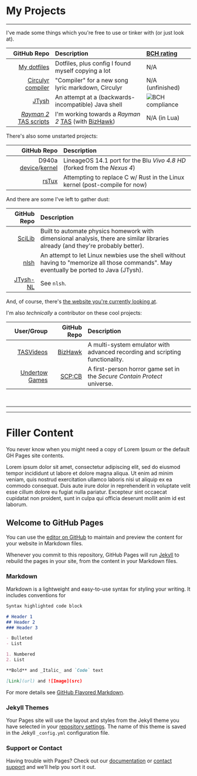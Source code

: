 # My Projects
***
I've made some things which you're free to use or tinker with (or just look at).

GitHub Repo | Description | [BCH rating](https://bettercodehub.com/)
--:|:--|:--
[My dotfiles](https://github.com/YoshiRulz/dotfiles-plus) | Dotfiles, plus config I found myself copying a lot | N/A
[Circulyr compiler](https://github.com/YoshiRulz/circulyrc) | "Compiler" for a new song lyric markdown, Circulyr | N/A (unfinished)
[JTysh](https://github.com/YoshiRulz/JTysh) | An attempt at a (backwards-incompatible) Java shell | ![BCH compliance](https://bettercodehub.com/edge/badge/YoshiRulz/JTysh?branch=master)
[*Rayman 2* TAS scripts](https://github.com/YoshiRulz/Rayman2-TAS-scripts) | I'm working towards a *Rayman 2* [TAS](http://tasvideos.org/WelcomeToTASVideos.html) (with [BizHawk](https://github.com/TASVideos/BizHawk)) | N/A (in Lua)

There's also some unstarted projects:

GitHub Repo | Description
--:|:--
D940a [device](https://github.com/YoshiRulz/android_device_blu_d940a)/[kernel](https://github.com/YoshiRulz/blu-kernel-d940a) | LineageOS 14.1 port for the Blu *Vivo 4.8 HD* (forked from the *Nexus 4*)
[rsTux](https://github.com/YoshiRulz/rsTux) | Attempting to replace C w/ Rust in the Linux kernel (post-compile for now)

And there are some I've left to gather dust:

GitHub Repo | Description
--:|:--
[SciLib](https://github.com/YoshiRulz/SciLib) | Built to automate physics homework with dimensional analysis, there are similar libraries already (and they're probably better).
[nlsh](https://github.com/YoshiRulz/nlsh) | An attempt to let Linux newbies use the shell without having to "memorize all those commands". May eventually be ported to Java (JTysh).
[JTysh-NL](https://github.com/YoshiRulz/JTysh-NL) | See `nlsh`.

And, of course, there's [the website you're currently looking at](https://github.com/YoshiRulz/YoshiRulz.github.io).

I'm also *technically* a contributor on these cool projects:

User/Group | GitHub Repo | Description
--:|--:|:--
[TASVideos](http://tasvideos.org) | [BizHawk](https://github.com/TASVideos/BizHawk) | A multi-system emulator with advanced recording and scripting functionality.
[Undertow Games](https://undertowgames.com) | [SCP:CB](https://github.com/Regalis11/scpcb) | A first-person horror game set in the *Secure Contain Protect* universe.

 

***

***
# Filler Content
You never know when you might need a copy of Lorem Ipsum or the default GH Pages site contents.

Lorem ipsum dolor sit amet, consectetur adipiscing elit, sed do eiusmod tempor incididunt ut labore et dolore magna aliqua. Ut enim ad minim veniam, quis nostrud exercitation ullamco laboris nisi ut aliquip ex ea commodo consequat. Duis aute irure dolor in reprehenderit in voluptate velit esse cillum dolore eu fugiat nulla pariatur. Excepteur sint occaecat cupidatat non proident, sunt in culpa qui officia deserunt mollit anim id est laborum.

## Welcome to GitHub Pages

You can use the [editor on GitHub](https://github.com/YoshiRulz/YoshiRulz.github.io/edit/master/index.md) to maintain and preview the content for your website in Markdown files.

Whenever you commit to this repository, GitHub Pages will run [Jekyll](https://jekyllrb.com/) to rebuild the pages in your site, from the content in your Markdown files.

### Markdown

Markdown is a lightweight and easy-to-use syntax for styling your writing. It includes conventions for

```markdown
Syntax highlighted code block

# Header 1
## Header 2
### Header 3

- Bulleted
- List

1. Numbered
2. List

**Bold** and _Italic_ and `Code` text

[Link](url) and ![Image](src)
```

For more details see [GitHub Flavored Markdown](https://guides.github.com/features/mastering-markdown/).

### Jekyll Themes

Your Pages site will use the layout and styles from the Jekyll theme you have selected in your [repository settings](https://github.com/YoshiRulz/YoshiRulz.github.io/settings). The name of this theme is saved in the Jekyll `_config.yml` configuration file.

### Support or Contact

Having trouble with Pages? Check out our [documentation](https://help.github.com/categories/github-pages-basics/) or [contact support](https://github.com/contact) and we’ll help you sort it out.

